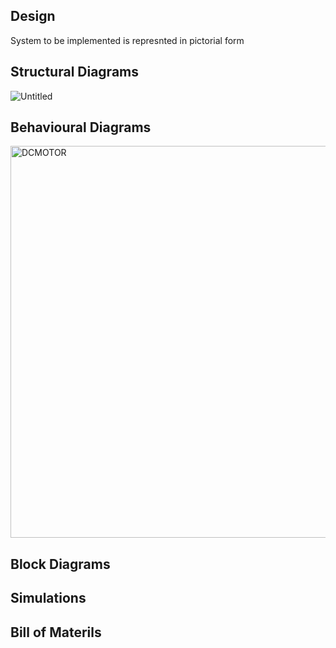 ## Design
System to be implemented is represnted in pictorial form

## Structural Diagrams

![Untitled](https://user-images.githubusercontent.com/65439755/144383392-add721d2-f7f8-4a68-8900-4cc8dd029609.jpg)


## Behavioural Diagrams

<img width="627" alt="DCMOTOR" src="https://user-images.githubusercontent.com/65439755/144383337-87766168-cded-47f1-bcdf-aa79b7980447.PNG">



## Block Diagrams

## Simulations

## Bill of Materils
